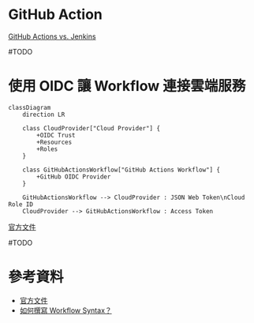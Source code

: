# GitHub Action

[GitHub Actions vs. Jenkins](https://spacelift.io/blog/github-actions-vs-jenkins)

#TODO 

# 使用 OIDC 讓 Workflow 連接雲端服務

```mermaid
classDiagram
    direction LR

    class CloudProvider["Cloud Provider"] {
        +OIDC Trust
        +Resources
        +Roles
    }

    class GitHubActionsWorkflow["GitHub Actions Workflow"] {
        +GitHub OIDC Provider
    }

    GitHubActionsWorkflow --> CloudProvider : JSON Web Token\nCloud Role ID
    CloudProvider --> GitHubActionsWorkflow : Access Token
```

[官方文件](https://docs.github.com/en/actions/deployment/security-hardening-your-deployments/about-security-hardening-with-openid-connect)

#TODO 

# 參考資料

- [官方文件](https://docs.github.com/en/actions/using-workflows)
- [如何撰寫 Workflow Syntax？](https://docs.github.com/en/actions/using-workflows/workflow-syntax-for-github-actions)
